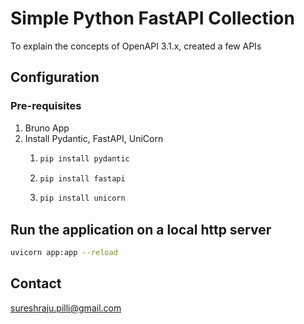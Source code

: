 # Simple Python FastAPI Collection
To explain the concepts of OpenAPI 3.1.x, created a few APIs

## Configuration
### Pre-requisites
1. Bruno App
2. Install Pydantic, FastAPI, UniCorn
   1. ```sh
      pip install pydantic
   2. ```sh
      pip install fastapi
   3. ```sh
      pip install unicorn

## Run the application on a local http server
```sh
uvicorn app:app --reload
```

## Contact
sureshraju.pilli@gmail.com

